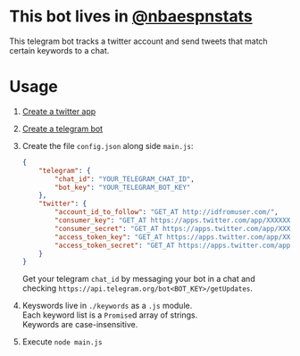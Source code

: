 # This bot lives in [@nbaespnstats](https://t.me/nbaespnstats)
This telegram bot tracks a twitter account and send tweets that match certain keywords to a chat.

# Usage
1. [Create a twitter app](https://apps.twitter.com)

2. [Create a telegram bot](https://core.telegram.org/bots#3-how-do-i-create-a-bot)

3. Create the file `config.json` along side `main.js`:
    ```json
    {
        "telegram": {
            "chat_id": "YOUR_TELEGRAM_CHAT_ID",
            "bot_key": "YOUR_TELEGRAM_BOT_KEY"
        },
        "twitter": {
            "account_id_to_follow": "GET_AT http://idfromuser.com/",
            "consumer_key": "GET_AT https://apps.twitter.com/app/XXXXXXXX/keys",
            "consumer_secret": "GET_AT https://apps.twitter.com/app/XXXXXXXX/keys",
            "access_token_key": "GET_AT https://apps.twitter.com/app/XXXXXXXX/keys",
            "access_token_secret": "GET_AT https://apps.twitter.com/app/XXXXXXXX/keys"
        }
    }
    ```
    Get your telegram `chat_id` by messaging your bot in a chat and checking `https://api.telegram.org/bot<BOT_KEY>/getUpdates`.  

4. Keyswords live in `./keywords` as a `.js` module.  
Each keyword list is a `Promise`d array of strings.  
Keywords are case-insensitive.

5. Execute `node main.js` 

